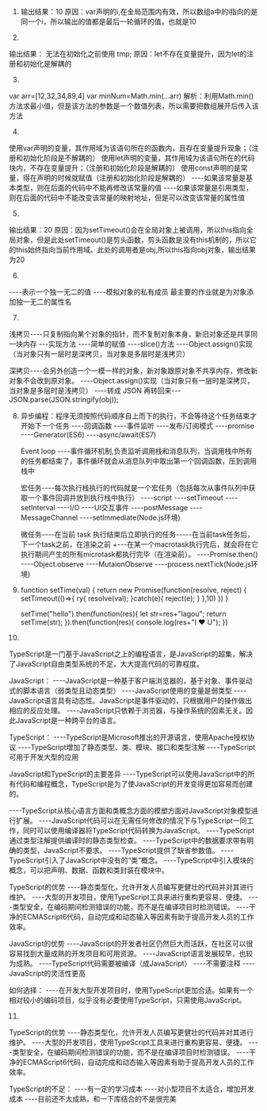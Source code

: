 1.
   输出结果：10
   原因：var声明的i,在全局范围内有效，所以数组a中的i指向的是同一个i，所以输出的值都是最后一轮循环的值，也就是10

2.
  输出结果： 无法在初始化之前使用 tmp;
  原因：let不存在变量提升，因为let的注册和初始化是解耦的

3.
  var arr=[12,32,34,89,4]
  var minNum=Math.min(...arr)
  解析：利用Math.min()方法求最小值，但是该方法的参数是一个数值列表，所以需要把数组展开后传入该方法

4.

使用var声明的变量，其作用域为该语句所在的函数内，且存在变量提升现象；（注册和初始化阶段是不解耦的）
使用let声明的变量，其作用域为该语句所在的代码块内，不存在变量提升；（注册和初始化阶段是解耦的）
使用const声明的是常量，得在声明的时候就赋值（注册和初始化阶段是解耦的）
----如果该常量是基本类型，则在后面的代码中不能再修改该常量的值
----如果该常量是引用类型，则在后面的代码中不能改变该常量的映射地址，但是可以改变该常量的属性值

5.
 输出结果：20
 原因：因为setTimeout()会在全局对象上被调用，所以this指向全局对象，但是此处setTimeout()是剪头函数，剪头函数是没有this机制的，所以它的this始终指向当前作用域。此处的调用者是obj,所以this指向obj对象，输出结果为20

6.
 ----表示一个独一无二的值
 ----模拟对象的私有成员
 最主要的作业就是为对象添加独一无二的属性名

7.
 浅拷贝----只复制指向某个对象的指针，而不复制对象本身，新旧对象还是共享同一块内存
    ---实现方法
     ----简单的赋值
     ----slice()方法
     ----Object.assign()实现（当对象只有一层时是深拷贝，当对象是多层时是浅拷贝）

 深拷贝----会另外创造一个一模一样的对象，新对象跟原对象不共享内存，修改新对象不会改到原对象。
      ----Object.assign()实现（当对象只有一层时是深拷贝，当对象是多层时是浅拷贝）
      ----转成 JSON 再转回来---JSON.parse(JSON.stringify(obj));

8.
   异步编程：程序无须按照代码顺序自上而下的执行，不会等待这个任务结束才开始下一个任务
   ----回调函数
   ----事件监听
   ----发布/订阅模式
   ----promise
   ----Generator(ES6)
   ----async/await(ES7)

   Event loop ----事件循环机制,负责监听调用栈和消息队列，当调用栈中所有的任务都结束了，事件循环就会从消息队列中取出第一个回调函数，压到调用栈中


   宏任务----每次执行栈执行的代码就是一个宏任务（包括每次从事件队列中获取一个事件回调并放到执行栈中执行）
        ----script
        ----setTimeout
        ----setInterval
        ----I/O
        ----UI交互事件
        ----postMessage
        ----MessageChannel
        ----setImmediate(Node.js环境)

    微任务----在当前 task 执行结束后立即执行的任务-----在当前task任务后，下一个task之前，在渲染之前
         +---在某一个macrotask执行完后，就会将在它执行期间产生的所有microtask都执行完毕（在渲染前）。
         ----Promise.then()
         ----Object.observe
         ----MutaionObserve
         ----process.nextTick(Node.js环境)


9.
   function setTime(val) {
		return new Promise(function(resolve, reject) {
            setTimeout(()=>{
                ry{
                  	resolve(val);
                }catch(e){
                  	reject(e);
                }
            },10)
		})
	}
			
	setTime("hello").then(function(res){
		let str=res+"lagou";
		return setTime(str);
	}).then(function(res){
		console.log(res+"I ❤ U");
	})


10.
   TypeScript是一门基于JavaScript之上的编程语言，是JavaScript的超集，解决了JavaScript自由类型系统的不足，大大提高代码的可靠程度。


JavaScript：
   ----JavaScript是一种基于客户端浏览器的，基于对象、事件驱动式的脚本语言（弱类型且动态类型）
   ----JavaScript使用的变量是弱类型
   ----JavaScript语言具有动态性。JavaScript是事件驱动的，只根据用户的操作做出相应的反应处理。
   ----JavaScript只依赖于浏览器，与操作系统的因素无关。因此JavaScript是一种跨平台的语言。

TypeScript：
   ----TypeScript是Microsoft推出的开源语言，使用Apache授权协议
   ----TypeScript增加了静态类型、类、模块、接口和类型注解
   ----TypeScript可用于开发大型的应用

JavaScript和TypeScript的主要差异
   ----TypeScript可以使用JavaScript中的所有代码和编程概念，TypeScript是为了使JavaScript的开发变得更加容易而创建的。

   ----TypeScript从核心语言方面和类概念方面的模塑方面对JavaScript对象模型进行扩展。
   ----JavaScript代码可以在无需任何修改的情况下与TypeScript一同工作，同时可以使用编译器将TypeScript代码转换为JavaScript。
   ----TypeScript通过类型注解提供编译时的静态类型检查。
   ----TypeScript中的数据要求带有明确的类型，JavaScript不要求。
   ----TypeScript提供了缺省参数值。
   ----TypeScript引入了JavaScript中没有的“类”概念。
   ----TypeScript中引入模块的概念，可以把声明、数据、函数和类封装在模块中。

TypeScript的优势
   ----静态类型化，允许开发人员编写更健壮的代码并对其进行维护。
   ----大型的开发项目，使用TypeScript工具来进行重构更容易、便捷。
   ----类型安全，在编码期间检测错误的功能，而不是在编译项目时检测错误。
   ----干净的ECMAScript6代码，自动完成和动态输入等因素有助于提高开发人员的工作效率。


JavaScript的优势
   ----JavaScript的开发者社区仍然巨大而活跃，在社区可以很容易找到大量成熟的开发项目和可用资源。
   ----JavaScript语言发展较早，也较为成熟。
   ----TypeScript代码需要被编译（成JavaScript）
   ----不需要注释
   ----JavaScript的灵活性更高


如何选择：
----在开发大型开发项目时，使用TypeScript更加合适。如果有一个相对较小的编码项目，似乎没有必要使用TypeScript，只需使用JavaScript。



11.
   TypeScript的优势
   ----静态类型化，允许开发人员编写更健壮的代码并对其进行维护。
   ----大型的开发项目，使用TypeScript工具来进行重构更容易、便捷。
   ----类型安全，在编码期间检测错误的功能，而不是在编译项目时检测错误。
   ----干净的ECMAScript6代码，自动完成和动态输入等因素有助于提高开发人员的工作效率。

   TypeScript的不足：
   ----有一定的学习成本
   ----对小型项目不太适合，增加开发成本
   ----目前还不太成熟，和一下库结合的不是很完美


